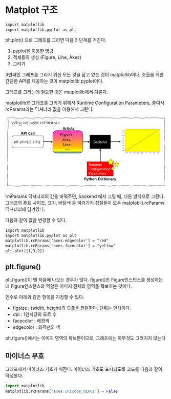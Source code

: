 # Matplot 구조 

```
import matplotlib 
import matplotlib.pyplot as plt 
```


plt.plot() 으로 그래프를 그리면 다음 3 단계를 거친다. 

1. pyplot을 이용한 명령
2. 객체들의 생성 (Figure, Line, Axes)
3. 그리기


3번째인 그래프를 그리기 위한 모든 것을 담고 있는 것이 matplotlib이다. 호출을 위한 간단한 API를 제공하는 것이 matplotlib.pyplot이다. 

그래프를 그리는데 필요한 것은 matplotlib에서 다룬다. 


matplotlib은 그래프를 그리기 위해서 Runtime Configuration Parameters, 줄여서 rcParams라는 딕셔너리 값을 이용해서 그린다. 



![](../.gitbook/assets/matplot/matplot-26.png)



rmParams 딕셔너리의 값을 바꿔주면, backend 에서 그릴 때, 다른 방식으로 그린다. 그래프의 폰트 사이즈, 크기, 바탕색 등 여러가지 성질들이 모두 matploblit.rcParams 딕셔너리에 담겨있다. 

다음과 같이 값을 변경할 수 있다. 
```
import matplotlib 
import matplotlib.pyplot as plt 
matplotlib.rcParams['axes.edgecolor'] = "red"
matplotlib.rcParams['axes.facecolor'] = "yellow"
plt.plot([1,3,2])
```


## plt.figure() 

 plt.figure()이 맨 처음에 나오는 경우가 많다. figure()은 Figure인스턴스를 생성하는데 Figure인스턴스의 역할은 이미지 전체의 영역을 확보하는 것이다.

 인수로 아래와 같은 항목을 지정할 수 있다.

* figsize : (width, height)의 튜플을 전달한다. 단위는 인치이다.
* dpi : 1인치당의 도트 수
* facecolor : 배경색
* edgecolor : 외곽선의 색


plt.figure()에서는 이미지 영역의 확보뿐이므로, 그래프에는 아무것도 그려지지 않는다


## 마이너스 부호 


그래프에서 마이너스 기호가 깨진다. 마이너스 기호도 표시되도록 코드를 다음과 같이 작성한다. 
```python 
import matplotlib
matplotlib.rcParams['axes.unicode_minus'] = False
```






